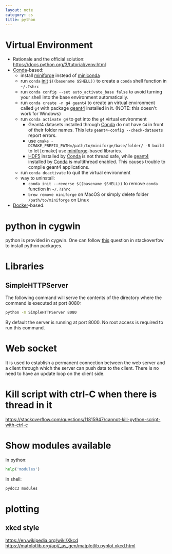 ```yaml
---
layout: note
category: cs
title: python
---
```


# Virtual Environment

- Rationale and the official solution: <https://docs.python.org/3/tutorial/venv.html>
- [Conda]-based:
  - install [miniforge] instead of [miniconda]
  - run `conda` [init] `$((basename $SHELL))` to create a `conda` shell function in `~/.?shrc`
  - run `conda config --set auto_activate_base false` to avoid turning your shell into the base environment automatically.
  - run `conda create -n g4 geant4` to create an virtual environment called `g4` with package [geant4] installed in it. (NOTE: this doesn't work for Windows)
  - run `conda activate g4` to get into the `g4` virtual environment
    - Geant4 datasets installed through [Conda] do not have `G4` in front of their folder names. This lets `geant4-config --check-datasets` report errors.
    - use `cmake -DCMAKE_PREFIX_PATH=/path/to/miniforge/base/folder/ -B build` to let [cmake] use [miniforge]-based libraries.
    - [HDF5] installed by [Conda] is not thread safe, while [geant4] installed by [Conda] is multithread enabled. This causes trouble to compile geant4 applications.
  - run `conda deactivate` to quit the virtual environment
  - way to uninstall:
    - `conda init --reverse $((basename $SHELL))` to remove `conda` function in `~/.?shrc`
    - `brew remove miniforge` on MacOS or simply delete folder `/path/to/miniforge` on Linux
- [Docker]-based.

[Conda]: https://conda.org
[miniforge]: https://github.com/conda-forge/miniforge/blob/main/README.md#install
[miniconda]: https://stackoverflow.com/a/62454946
[init]: https://docs.conda.io/projects/conda/en/stable/dev-guide/deep-dives/activation.html
[geant4]: https://anaconda.org/conda-forge/geant4
[HDF5]: https://web.mit.edu/fwtools_v3.1.0/www/TechNotes/ThreadSafeLibrary.html
[Docker]: https://www.docker.com

# python in cygwin

python is provided in cygwin. One can follow
[this](http://stackoverflow.com/questions/18641438/installing-pip-3-2-on-cygwin)
question in stackoverfow to install python packages.

# Libraries

## SimpleHTTPServer

The following command will serve the contents of the directory where the command is executed at port 8080:

~~~sh
python -m SimpleHTTPServer 8080
~~~

By default the server is running at port 8000. No root access is required to run this command.

# Web socket

It is used to establish a permanent connection between the web server and a client through which the server can push data to the client. There is no need to have an update loop on the client side.

# Kill script with ctrl-C when there is thread in it

<https://stackoverflow.com/questions/11815947/cannot-kill-python-script-with-ctrl-c>

# Show modules available
In python:
```py
help('modules')
```

In shell:
```sh
pydoc3 modules
```

# plotting
## xkcd style

<https://en.wikipedia.org/wiki/Xkcd>
<https://matplotlib.org/api/_as_gen/matplotlib.pyplot.xkcd.html>
